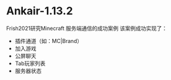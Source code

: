 # Ankair-1.13.2

Frish2021研究Minecraft 服务端通信的成功案例
该案例成功实现了：
 - 插件通道（如：MC|Brand）
 - 加入游戏
 - 公屏聊天
 - Tab玩家列表
 - 服务器状态
